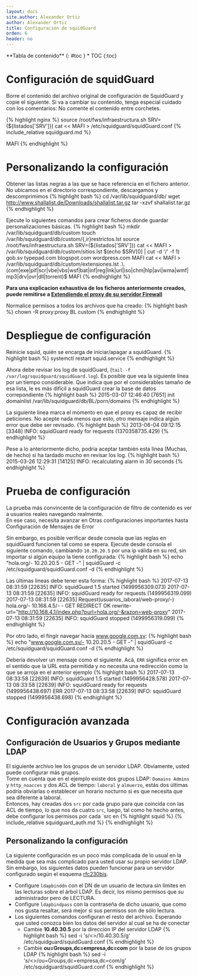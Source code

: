 ```yaml
---
layout: docs
site.author: Alexander Ortiz
author: Alexander Ortiz
title: Configuración de squidGuard
orden: 6
header: no
---
```


<div class="panel radius" markdown="1">
**Tabla de contenido**
{: #toc }
*  TOC
{:toc}
</div>

# Configuración de squidGuard
Borre el contenido del archivo original de configuración de SquidGuard y copie el siguiente.
Si va a cambiar su contenido, tenga especial cuidado con los comentarios: No comente el contenido entre corchetes.

{% highlight nginx %}
source /root/fws/infraestructura.sh
SRV=(${listados['SRV']})
cat << MAFI > /etc/squidguard/squidGuard.conf
{% include_relative squidguard.md %}

MAFI
{% endhighlight %}

# Personalizando la configuración
Obtener las listas negras a las que se hace referencia en el fichero anterior. No ubicamos en el directorio correspondiente, descargamos y descomprimimos
{% highlight bash %}
cd /var/lib/squidguard/db/
wget http://www.shallalist.de/Downloads/shallalist.tar.gz 
tar -xzvf shallalist.tar.gz
{% endhighlight %}

Ejecute lo siguientes comandos para crear ficheros donde guardar personalizaciones básicas.
{% highlight bash %}
mkdir /var/lib/squidguard/db/custom
touch /var/lib/squidguard/db/custom/{,ir}restrictos.lst
source /root/fws/infraestructura.sh
SRV=(${listados['SRV']})
cat << MAFI > /var/lib/squidguard/db/custom/sitios.lst
$(echo $SRV[0] | cut -d '/' -f 1)
gob.sv
typepad.com
blogspot.com
wordpress.com
MAFI
cat << MAFI > /var/lib/squidguard/db/custom/extensiones.lst
.\.(com|exe|pif|scr|vbe|vbs|wsf|bat|inf|reg|lnk|url|iso|chm|hlp|avi|wma|wmf|mp3|drv|ovr|dll|torrent)$
MAFI
{% endhighlight %}

**Para una explicacion exhaustiva de los ficheros anteriormente creados, puede remitirse a [Extendiendo el proxy de su servidor Firewall]({{site.baseurl}}/manual/proxy)**

Normalice permisos a todos los archivos que ha creado:
{% highlight bash %}
chown -R proxy:proxy BL custom
{% endhighlight %}

# Despliegue de configuración
Reinicie squid, quién se encarga de iniciar/apagar a squidGuard.
{% highlight bash %}
systemctl restart squid.service 
{% endhighlight %}

Ahora debe revisar los log de squidGuard, (`tail -f /var/log/squidguard/squidGuard.log`).
Es posible que vea la siguiente línea por un tiempo considerable. Que indica que por el considerables tamaño de esa lista, le es más difícil a squidGuard crear la base de datos correpondiente
{% highlight bash %}
2015-03-07 12:46:40 [7651] init domainlist /var/lib/squidguard/db/BL/porn/domains 
{% endhighlight %}

La siguiente linea marca el momento en que el proxy es capaz de recibir peticiones. No acepte nada menos que esto, otro mensaje indica algún error que debe ser revisado.
{% highlight bash %}
2013-06-04 09:12:15 [3348] INFO: squidGuard ready for requests (1370358735.429)
{% endhighlight %}

Pese a lo anteriormente dicho, podría aceptar también esta línea (Muchas, de hecho) si ha tardado mucho en revisar los log.
{% highlight bash %}
2015-03-26 12:29:31 [14125] INFO: recalculating alarm in 30 seconds
{% endhighlight %}

# Prueba de configuración
La prueba más convincente de la configuración de filtro de contenido es ver a usuarios reales navegando realmente.  
En ese caso, necesita avanzar en Otras configuraciones importantes hasta Configuración de Mensajes de Error

Sin embargo, es posible verificar desde consola que las reglas en squidGuard funcionen tal como se espera. Ejecute desde consola el siguiente comando, cambiando `10.20.20.5` por una ip válida en su red, sin importar si algún equipo la tiene configurada:
{% highlight bash %}
echo "hola.org/- 10.20.20.5 - GET -" | squidGuard -c /etc/squidguard/squidGuard.conf -d
{% endhighlight %}

Las últimas lineas debe tener esta forma:
{% highlight bash %}
2017-07-13 08:31:59 [22635] INFO: squidGuard 1.5 started (1499956309.073)
2017-07-13 08:31:59 [22635] INFO: squidGuard ready for requests (1499956319.099)
2017-07-13 08:31:59 [22635] Request(usuarios_laboral/web-proxy/-) hola.org/- 10.168.4.5/- - GET REDIRECT
OK rewrite-url="http://10.168.4.1/index.php?purl=hola.org/-&razon=web-proxy"
2017-07-13 08:31:59 [22635] INFO: squidGuard stopped (1499956319.099)
{% endhighlight %}

Por otro lado, el fingir navegar hacia www.google.com.sv:
{% highlight bash %}
echo "www.google.com.sv/- 10.20.20.5 - GET -" | squidGuard -c /etc/squidguard/squidGuard.conf -d
{% endhighlight %}

Debería devolver un mensaje como el siguiente. Acá, `ERR` significa error en el sentido que la URL esta permitida y no necesita una redirección como la que se arroja en el anterior ejemplo
{% highlight bash %}
2017-07-13 08:33:58 [22639] INFO: squidGuard 1.5 started (1499956428.578)
2017-07-13 08:33:58 [22639] INFO: squidGuard ready for requests (1499956438.697)
ERR
2017-07-13 08:33:58 [22639] INFO: squidGuard stopped (1499956438.698)
{% endhighlight %}

# Configuración avanzada

## Configuración de Usuarios y Grupos mediante LDAP
El siguiente archivo lee los grupos de un servidor LDAP. Obviamente, usted puede configurar más grupos.  
Tome en cuenta que en el ejemplo existe dos grupos LDAP: `Domains Admins` y `http_noacces` y dos ACL de tiempo: `laboral` y `almuerzo`, estás dos últimas podría obviarlas o establecer un horario nocturno si es que necesita que sea diferente a laboral.  
Entonces, hay creadas dos `src` por cada grupo para que coincida con las ACL de tiempo, lo que nos da cuatro `src`, luego, tal como he hecho antes, debe configurar los permisos por cada `src en 
{% highlight squid %}
    {% include_relative squidguard_auth.md %}
{% endhighlight %}

## Personalizando la configuración  
La siguiente configuración es un poco más complicada de lo usual en la medida que sea más complicado para usted usar su propio servidor LDAP. Sin embargo, los siguientes datos pueden funcionar para un servidor configurado según el esquema [rfc230bis](http://www.padl.com/~lukeh/rfc2307bis.txt).

* Configure `ldapbinddn` con el DN de un usuario de lectura sin límites en las lecturas sobre el árbol LDAP. Es decir, los mismo permisos que su administrador pero de LECTURA.
* Configure `ldapbindpass` con la contraseña de dicho usuario, que como nos gusta resaltar, será mejor si sus permisos son de sólo lectura.
* Los siguientes comandos configuran el resto del archivo. Esperando que usted conozca bien los datos del servidor al cual se ha de conectar
  * Cambie **10.40.30.5** por la dirección IP del servidor LDAP
{% highlight bash %}
    sed -i 's/<<serverldap>>/10.40.30.5/g' /etc/squidguard/squidGuard.conf
{% endhighlight %}
  * Cambie **ou=Groups,dc=empresa,dc=com** por la base de los grupos LDAP
{% highlight bash %}
    sed -i 's/<<basegrupos>>/ou=Groups,dc=empresa,dc=com/g' /etc/squidguard/squidGuard.conf
{% endhighlight %}
